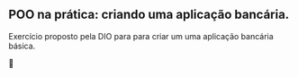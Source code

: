 

## POO na prática: criando uma aplicação bancária.

Exercício proposto pela DIO para para criar um uma aplicação bancária básica.

:rocket:
